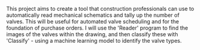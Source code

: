 This project aims to create a tool that construction professionals can use to automatically read mechanical schematics and tally up the number of valves. This will be useful for automated valve scheduling and for the foundation of purchase orders.
I will use the 'Reader' program to find the images of the valves within the drawing, and then classify these with 'Classify' - using a machine learning model to identify the valve types.
